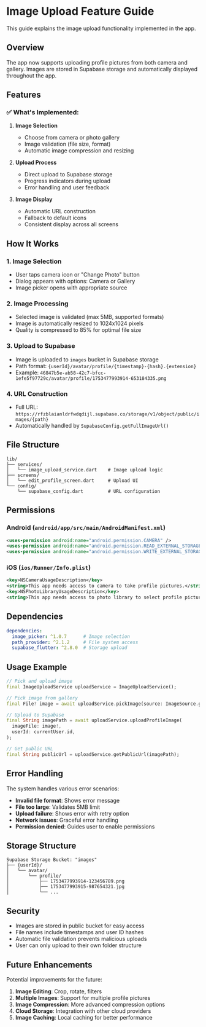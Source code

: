 # Image Upload Feature Guide

This guide explains the image upload functionality implemented in the app.

## Overview

The app now supports uploading profile pictures from both camera and gallery. Images are stored in Supabase storage and automatically displayed throughout the app.

## Features

### ✅ **What's Implemented:**

1. **Image Selection**
   - Choose from camera or photo gallery
   - Image validation (file size, format)
   - Automatic image compression and resizing

2. **Upload Process**
   - Direct upload to Supabase storage
   - Progress indicators during upload
   - Error handling and user feedback

3. **Image Display**
   - Automatic URL construction
   - Fallback to default icons
   - Consistent display across all screens

## How It Works

### 1. **Image Selection**
- User taps camera icon or "Change Photo" button
- Dialog appears with options: Camera or Gallery
- Image picker opens with appropriate source

### 2. **Image Processing**
- Selected image is validated (max 5MB, supported formats)
- Image is automatically resized to 1024x1024 pixels
- Quality is compressed to 85% for optimal file size

### 3. **Upload to Supabase**
- Image is uploaded to `images` bucket in Supabase storage
- Path format: `{userId}/avatar/profile/{timestamp}-{hash}.{extension}`
- Example: `46847b5e-ab58-42c7-bfcc-1efe5f97729c/avatar/profile/1753477993914-653184335.png`

### 4. **URL Construction**
- Full URL: `https://rfzblaianldrfwdqdijl.supabase.co/storage/v1/object/public/images/{path}`
- Automatically handled by `SupabaseConfig.getFullImageUrl()`

## File Structure

```
lib/
├── services/
│   └── image_upload_service.dart    # Image upload logic
├── screens/
│   └── edit_profile_screen.dart     # Upload UI
└── config/
    └── supabase_config.dart         # URL configuration
```

## Permissions

### Android (`android/app/src/main/AndroidManifest.xml`)
```xml
<uses-permission android:name="android.permission.CAMERA" />
<uses-permission android:name="android.permission.READ_EXTERNAL_STORAGE" />
<uses-permission android:name="android.permission.WRITE_EXTERNAL_STORAGE" />
```

### iOS (`ios/Runner/Info.plist`)
```xml
<key>NSCameraUsageDescription</key>
<string>This app needs access to camera to take profile pictures.</string>
<key>NSPhotoLibraryUsageDescription</key>
<string>This app needs access to photo library to select profile pictures.</string>
```

## Dependencies

```yaml
dependencies:
  image_picker: ^1.0.7      # Image selection
  path_provider: ^2.1.2     # File system access
  supabase_flutter: ^2.8.0  # Storage upload
```

## Usage Example

```dart
// Pick and upload image
final ImageUploadService uploadService = ImageUploadService();

// Pick image from gallery
final File? image = await uploadService.pickImage(source: ImageSource.gallery);

// Upload to Supabase
final String imagePath = await uploadService.uploadProfileImage(
  imageFile: image!,
  userId: currentUser.id,
);

// Get public URL
final String publicUrl = uploadService.getPublicUrl(imagePath);
```

## Error Handling

The system handles various error scenarios:

- **Invalid file format**: Shows error message
- **File too large**: Validates 5MB limit
- **Upload failure**: Shows error with retry option
- **Network issues**: Graceful error handling
- **Permission denied**: Guides user to enable permissions

## Storage Structure

```
Supabase Storage Bucket: "images"
├── {userId}/
│   └── avatar/
│       └── profile/
│           ├── 1753477993914-123456789.png
│           ├── 1753477993915-987654321.jpg
│           └── ...
```

## Security

- Images are stored in public bucket for easy access
- File names include timestamps and user ID hashes
- Automatic file validation prevents malicious uploads
- User can only upload to their own folder structure

## Future Enhancements

Potential improvements for the future:

1. **Image Editing**: Crop, rotate, filters
2. **Multiple Images**: Support for multiple profile pictures
3. **Image Compression**: More advanced compression options
4. **Cloud Storage**: Integration with other cloud providers
5. **Image Caching**: Local caching for better performance
